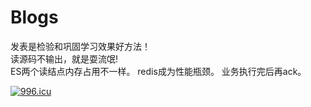 # Blogs
发表是检验和巩固学习效果好方法！   
读源码不输出，就是耍流氓!   
ES两个读结点内存占用不一样。
redis成为性能瓶颈。
业务执行完后再ack。


[![996.icu](https://img.shields.io/badge/link-996.icu-red.svg)](https://996.icu)
